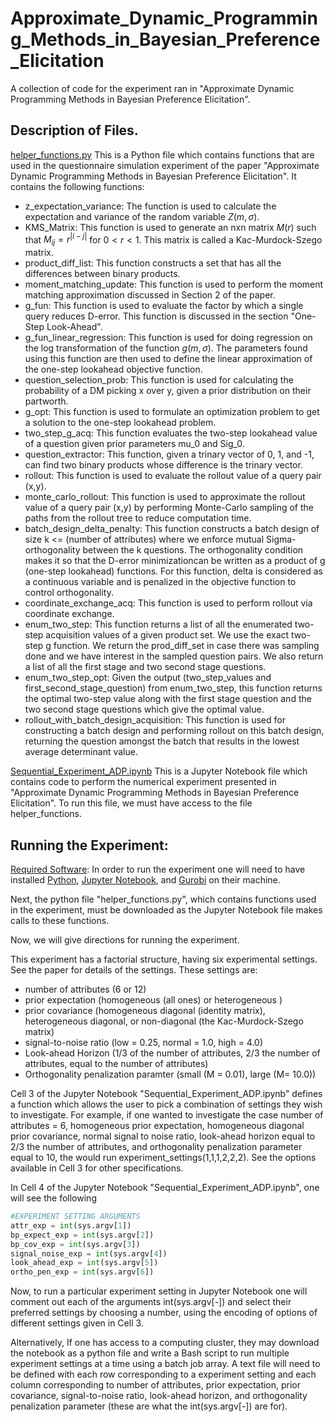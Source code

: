 # Approximate_Dynamic_Programming_Methods_in_Bayesian_Preference_Elicitation
 
A collection of code for the experiment ran in "Approximate Dynamic Programming Methods in Bayesian Preference Elicitation".

**Description of Files.** <br />
------

<ins>helper_functions.py</ins>
This is a Python file which contains functions that are used in the questionnaire simulation experiment of the paper "Approximate Dynamic Programming Methods in Bayesian Preference Elicitation". It contains the following functions:
* z_expectation_variance: The function is used to calculate the expectation and variance of the random variable $Z(m,\sigma)$.
* KMS_Matrix: This function is used to generate an nxn matrix $M(r)$ such that $M_{ij} = r^{|i-j|}$ for $0 < r < 1$. This matrix is called a Kac-Murdock-Szego matrix.
* product_diff_list: This function constructs a set that has all the differences between binary products.
* moment_matching_update: This function is used to perform the moment matching approximation discussed in Section 2 of the paper.
* g_fun: This function is used to evaluate the factor by which a single query reduces D-error. This function is discussed in the section "One-Step Look-Ahead". 
* g_fun_linear_regression: This function is used for doing regression on the log transformation of the function $g(m,\sigma)$. The parameters found using this function are then used to define the linear approximation of the one-step lookahead objective function.
* question_selection_prob: This function is used for calculating the probability of a DM picking x over y, given a prior distribution on their partworth.
* g_opt: This function is used to formulate an optimization problem to get a solution to the one-step lookahead problem.
* two_step_g_acq: This function evaluates the two-step lookahead value of a question given prior parameters mu_0 and Sig_0.
* question_extractor: This function, given a trinary vector of 0, 1, and -1, can find two binary products whose difference is the trinary vector.
* rollout: This function is used to evaluate the rollout value of a query pair (x,y).
* monte_carlo_rollout: This function is used to approximate the rollout value of a query pair (x,y) by performing Monte-Carlo sampling of the paths from the rollout tree to reduce computation time.
* batch_design_delta_penalty: This function constructs a batch design of size k <= (number of attributes) where we enforce mutual Sigma-orthogonality between the k questions. The orthogonality condition makes it so that the D-error minimizationcan be written as a product of g (one-step lookahead) functions. For this function, delta is considered as a continuous variable and is penalized in the objective function to control orthogonality.
* coordinate_exchange_acq: This function is used to perform rollout via coordinate exchange.
* enum_two_step: This function returns a list of all the enumerated two-step acquisition values of a given product set. We use the exact two-step g function. We return the prod_diff_set in case there was sampling done and we have interest in the sampled question pairs. We also return a list of all the first stage and two second stage questions.
* enum_two_step_opt: Given the output (two_step_values and first_second_stage_question) from enum_two_step, this function returns the optimal two-step value along with the first stage question and the two second stage questions which give the optimal value.
* rollout_with_batch_design_acquisition: This function is used for constructing a batch design and performing rollout on this batch design, returning the question amongst the batch that results in the lowest average determinant value.


<ins>Sequential_Experiment_ADP.ipynb</ins>
This is a Jupyter Notebook file which contains code to perform the numerical experiment presented in "Approximate Dynamic Programming Methods in Bayesian Preference Elicitation". To run this file, we must have access to the file helper_functions.

**Running the Experiment**: <br />
------

<ins>Required Software</ins>: In order to run the experiment one will need to have installed [Python](https://www.python.org/), [Jupyter Notebook](https://jupyter.org/), and [Gurobi](https://www.gurobi.com/) on their machine. 

Next, the python file "helper_functions.py", which contains functions used in the experiment, must be downloaded as the Jupyter Notebook file makes calls to these functions.

Now, we will give directions for running the experiment.

This experiment has a factorial structure, having six experimental settings. See the paper for details of the settings. These settings are:
* number of attributes (6 or 12)
* prior expectation (homogeneous (all ones) or heterogeneous )
* prior covariance (homogeneous diagonal (identity matrix), heterogeneous diagonal, or non-diagonal (the Kac-Murdock-Szego matrix)
* signal-to-noise ratio (low = 0.25, normal = 1.0, high = 4.0)
* Look-ahead Horizon (1/3 of the number of attributes, 2/3 the number of attributes, equal to the number of attributes)
* Orthogonality penalization paramter (small (M = 0.01), large (M= 10.0))

Cell 3 of the Jupyter Notebook "Sequential_Experiment_ADP.ipynb" defines a function which allows the user to pick a combination of settings they wish to investigate. For example, if one wanted to investigate the case number of attributes = 6, homogeneous prior expectation, homogeneous diagonal prior covariance, normal signal to noise ratio, look-ahead horizon equal to 2/3 the number of attributes, and orthogonality penalization parameter equal to 10, the would run experiment_settings(1,1,1,2,2,2). See the options available in Cell 3 for other specifications. 

In Cell 4 of the Jupyter Notebook "Sequential_Experiment_ADP.ipynb", one will see the following 

```python
#EXPERIMENT SETTING ARGUMENTS
attr_exp = int(sys.argv[1])
bp_expect_exp = int(sys.argv[2])
bp_cov_exp = int(sys.argv[3])
signal_noise_exp = int(sys.argv[4])
look_ahead_exp = int(sys.argv[5])
ortho_pen_exp = int(sys.argv[6])
```

Now, to run a particular experiment setting in Jupyter Notebook one will comment out each of the arguments int(sys.argv[-]) and select their preferred settings by choosing a number, using the encoding of options of different settings given in Cell 3.

Alternatively, If one has access to a computing cluster, they may download the notebook as a python file and write a Bash script to run multiple experiment settings at a time using a batch job array. A text file will need
to be defined with each row corresponding to a experiment setting and each column corresponding to number of attributes, prior expectation, prior covariance, signal-to-noise ratio, look-ahead horizon, and orthogonality penalization parameter (these are what the int(sys.argv[-]) are for).



